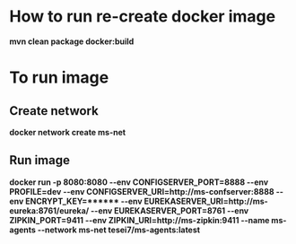 # How to run re-create docker image

**mvn clean package docker:build**

# To run image

## Create network

**docker network create ms-net**

## Run image

**docker run
  -p 8080:8080
  --env CONFIGSERVER_PORT=8888
  --env PROFILE=dev
  --env CONFIGSERVER_URI=http://ms-confserver:8888
  --env ENCRYPT_KEY=\*\*\*\*\*\*
  --env EUREKASERVER_URI=http://ms-eureka:8761/eureka/
  --env EUREKASERVER_PORT=8761
  --env ZIPKIN_PORT=9411
  --env ZIPKIN_URI=http://ms-zipkin:9411
  --name ms-agents
  --network ms-net
  tesei7/ms-agents:latest**